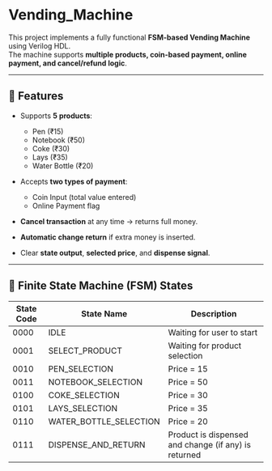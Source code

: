 # Vending_Machine

This project implements a fully functional **FSM-based Vending Machine** using Verilog HDL.  
The machine supports **multiple products, coin-based payment, online payment, and cancel/refund logic**.

---

## 🚀 Features

- Supports **5 products**:
  - Pen (₹15)
  - Notebook (₹50)
  - Coke (₹30)
  - Lays (₹35)
  - Water Bottle (₹20)

- Accepts **two types of payment**:
  - Coin Input (total value entered)
  - Online Payment flag

- **Cancel transaction** at any time → returns full money.
- **Automatic change return** if extra money is inserted.
- Clear **state output**, **selected price**, and **dispense signal**.

---

## 🧠 Finite State Machine (FSM) States

| State Code | State Name | Description |
|-----------|------------|-------------|
| 0000      | IDLE | Waiting for user to start |
| 0001      | SELECT_PRODUCT | Waiting for product selection |
| 0010      | PEN_SELECTION | Price = 15 |
| 0011      | NOTEBOOK_SELECTION | Price = 50 |
| 0100      | COKE_SELECTION | Price = 30 |
| 0101      | LAYS_SELECTION | Price = 35 |
| 0110      | WATER_BOTTLE_SELECTION | Price = 20 |
| 0111      | DISPENSE_AND_RETURN | Product is dispensed and change (if any) is returned |
